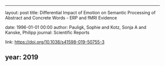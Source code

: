 ---
layout: post
title: Differential Impact of Emotion on Semantic Processing of Abstract and Concrete Words - ERP and fMRI Evidence

date: 1996-01-01 00:00
author: Pauligk, Sophie and Kotz, Sonja A and Kanske, Philipp
journal: Scientific Reports

link: https://doi.org/10.1038/s41598-019-50755-3

year: 2019
----